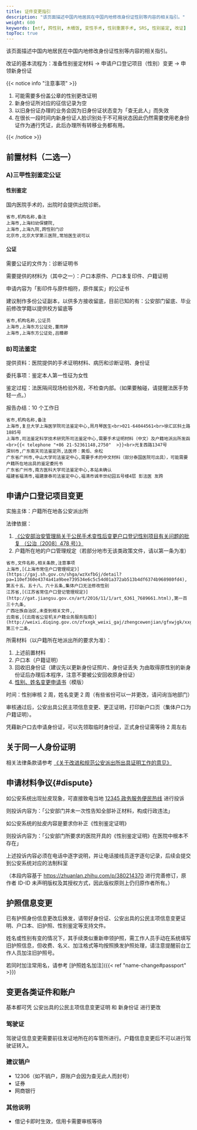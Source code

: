 ```yaml
---
title: 证件变更指引
description: "该页面描述中国内地居民在中国内地修改身份证性别等内容的相关指引。"
weight: 600
keywords: [mtf, 跨性别, 木桶饭, 变性手术, 性别重置手术, SRS, 性别鉴定, 改证]
topToc: true
---
```


该页面描述中国内地居民在中国内地修改身份证性别等内容的相关指引。

改证的基本流程为：准备性别鉴定材料 → 申请户口登记项目（性别）变更 → 申领新身份证

{{< notice info "注意事项" >}}

1. 可能需要多份盖公章的性别更改证明
1. 新身份证所对应的征信记录为空
1. 以旧身份证办理的业务会因为旧身份证状态变为「查无此人」而失效
1. 在很长一段时间内新身份证人脸识别处于不可用状态因此仍然需要使用老身份证作为通行凭证，此后办理所有转移业务都有用。

{{< /notice >}}

## 前置材料（二选一）

### A)三甲性别鉴定公证

#### 性别鉴定

国内医院手术的，出院时会提供出院诊断。

```csv
省市,机构名称,备注
上海市,上海妇幼保健院,
上海市,上海九院,跨性别门诊
北京市,北京大学第三医院,常旭医生说可以
```

<!--不受理：
上海市,上海长海医院虹口分院
-->

#### 公证

需要公证的文件为：诊断证明书

需要提供的材料为（其中之一）：户口本原件、户口本复印件、户籍证明

申请内容为「影印件与原件相符，原件属实」的公证书

建议制作多份公证副本，以供多方接收留底，目前已知的有：公安部门留底、毕业前修改学籍以提供校方留底等

```csv
省市,机构名称,公证员
上海市,上海东方公证处,董雨婷
上海市,上海东方公证处,吕臻卿
```

### B)司法鉴定

提供资料：医院提供的手术证明材料、病历和诊断证明、身份证

委托事项：鉴定本人第一性征为女性

鉴定过程：法医隔间现场检验外观，不检查内部。（如果要触碰，请提醒法医手势轻一点。）

报告办结：10 个工作日

```csv
省市,机构名称,备注
上海市,复旦大学上海医学院司法鉴定中心,周月琴医生<br>021-64044561<br>徐汇区斜土路1885号
上海市,司法鉴定科学技术研究所司法鉴定中心,需要手术证明材料（中文）及户籍地派出所发函<br>{{< telephone "+86 21-52361148,2750"  >}}<br>光复西路1347号
深圳市,广东南天司法鉴定所,法医师：黄炬、余松
广东省广州市,中山大学司法鉴定中心,需要手术的中文材料（部分泰国医院可出具），可能需要户籍所在地出具的鉴定委托书
广东省广州市,南方医科大学司法鉴定中心,本站未确认
福建省福清市,福建康泰司法鉴定中心,福清市诚丰世纪园五号楼4层 彭法医 友跨
```

## 申请户口登记项目变更

实施主体：户籍所在地各公安派出所

法律依据：

1. [《公安部治安管理局关于公民手术变性后变更户口登记性别项目有关问题的批复 （公治〔2008〕478 号）》](http://www.luocheng.gov.cn/jczwgk/xjsd/hxgl/t9631779.shtml)
1. 户籍所在地的户口管理规定（若部分地市无该类政策文件，请以第一条为准）

```csv
省市,文件名称,相关条款,注意事项
上海市,[《上海市常住户口管理规定》](https://gaj.sh.gov.cn/shga/wzXxfbGj/detail?pa=110ef360e4374a41a9bee739534e6c5c54d01a372ab513b4df6374b968980fd4),第五十五、五十八、六十五条,集体户口无法修改性别
江苏省,[《江苏省常住户口登记管理规定》](http://gat.jiangsu.gov.cn/art/2016/11/1/art_6361_7689661.html),第一百三十九条,
广西壮族自治区,未查到相关文件,,
云南省,[《云南省公安机关户籍业务服务指南》](http://weixi.diqing.gov.cn/zfxxgk_weixi_gaj/zhengcewenjian/gfxwjgk/xxgfxwj/xxgfxwjk/202101/20210101_159792.html),第三十二条,
```

所需材料（以户籍所在地派出所的要求为准）：

1. 上述前置材料
1. 户口本（户籍证明）
1. 回收旧身份证（建议先以更新身份证照片、身份证丢失 为由取得原性别的新身份证后办理后本程序，注意不要被公安回收原身份证）
1. [性别、姓名变更申请书](../apply-for-changes.pdf)（模版）

时间：性别审核 2 周，姓名变更 2 周（有些省份可以一并更改，请问询当地部门）

审核通过后，公安出具公民主项信息变更、更正证明，打印新户口页（集体户口为户籍证明）。

凭藉新户口去申请身份证，可以先领取临时身份证，正式身份证需等待 2 周左右

## 关于同一人身份证明

相关法律条款请参考 [《关于改进和规范公安派出所出具证明工作的意见》](http://www.gov.cn/xinwen/2016-08/11/content_5098821.htm)

## 申请材料争议{#dispute}

如公安系统出现扯皮现象，可直接致电当地 [12345 政务服务便民热线](https://baike.baidu.com/item/12345) 进行投诉

则投诉内容为：「公安部门并未一次性告知全部补正材料，构成行政违法」

如公安系统的扯皮内容是要求你补正《性别鉴定证明》

则投诉内容为：「公安部门所要求的医院开具的《性别鉴定证明》在医院中根本不存在」

上述投诉内容必须在电话中逐字说明，并让电话接线员逐字逐句记录，后续会提交到公安系统对应的法制科室

（本段内容基于 <https://zhuanlan.zhihu.com/p/380214370> 进行完善修订，原作者 ID-ID 未声明版权及其授权方式，因此版权原则上仍归原作者所有。）

## 护照信息变更

已有护照身份信息更改后换发，请带好身份证、公安出具的公民主项信息变更证明、户口本、旧护照、性别鉴定等支持文件。

姓名或性别有变的情况下，其手续类似重新申领护照，需工作人员手动在系统填写旧护照信息，但收费、名义、加注格式等均按照换发护照处理，请注意提醒前台工作人员加注旧护照号。

若同时加注常用名，请参考 [护照姓名加注]({{< ref "name-change#passport" >}})

## 变更各类证件和账户

基本都可凭 公安出具的公民主项信息变更证明 和 新身份证 进行更改

### 驾驶证

驾驶证信息变更需要前往发证地所在的车管所进行。户籍信息变更后不可以进行驾驶证转入。

### 建议销户

- 12306（如不销户，原账户会因为查无此人而封号）
- 证券
- 网商银行

### 其他说明

- 借记卡即时生效，信用卡需要审核等待
